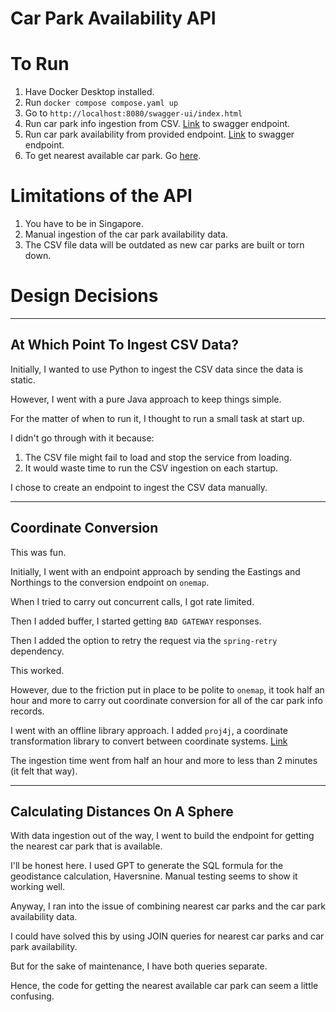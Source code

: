 # Car Park Availability API

# To Run
1. Have Docker Desktop installed.
2. Run `docker compose compose.yaml up`
3. Go to `http://localhost:8080/swagger-ui/index.html`
4. Run car park info ingestion from CSV. [Link](http://localhost:8080/swagger-ui/index.html#/Data%20Ingestion%20Controller/ingestCarParkInfo) to swagger endpoint.
5. Run car park availability from provided endpoint. [Link](http://localhost:8080/swagger-ui/index.html#/Data%20Ingestion%20Controller/pullCarParkAvailability) to swagger endpoint.
6. To get nearest available car park. Go [here](http://localhost:8080/swagger-ui/index.html#/Car%20Park%20Controller/nearest).

# Limitations of the API
1. You have to be in Singapore.
2. Manual ingestion of the car park availability data.
3. The CSV file data will be outdated as new car parks are built or torn down.

# Design Decisions

---

## At Which Point To Ingest CSV Data?
Initially, I wanted to use Python to ingest the CSV data since the data is static.

However, I went with a pure Java approach to keep things simple.

For the matter of when to run it, I thought to run a small task at start up.

I didn't go through with it because:

1. The CSV file might fail to load and stop the service from loading.
2. It would waste time to run the CSV ingestion on each startup.

I chose to create an endpoint to ingest the CSV data manually.

---

## Coordinate Conversion
This was fun.

Initially, I went with an endpoint approach by sending the Eastings and Northings to the conversion endpoint on `onemap`.

When I tried to carry out concurrent calls, I got rate limited.

Then I added buffer, I started getting `BAD GATEWAY` responses.

Then I added the option to retry the request via the `spring-retry` dependency.

This worked.

However, due to the friction put in place to be polite to `onemap`, it took half an hour and more to carry out coordinate conversion for all of the car park info records.

I went with an offline library approach. I added `proj4j`, a coordinate transformation library to convert between coordinate systems. [Link](https://trac.osgeo.org/proj4j/)

The ingestion time went from half an hour and more to less than 2 minutes (it felt that way).

---

## Calculating Distances On A Sphere

With data ingestion out of the way, I went to build the endpoint for getting the nearest car park that is available.

I'll be honest here. I used GPT to generate the SQL formula for the geodistance calculation, Haversnine. Manual testing seems to show it working well.

Anyway, I ran into the issue of combining nearest car parks and the car park availability data.

I could have solved this by using JOIN queries for nearest car parks and car park availability.

But for the sake of maintenance, I have both queries separate.

Hence, the code for getting the nearest available car park can seem a little confusing.
